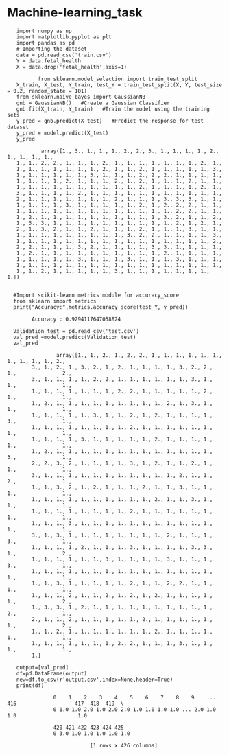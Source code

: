 # Machine-learning_task
       import numpy as np 
       import matplotlib.pyplot as plt 
       import pandas as pd
       # Importing the dataset 
       data = pd.read_csv('train.csv') 
       Y = data.fetal_health
       X = data.drop('fetal_health',axis=1)
       
              from sklearn.model_selection import train_test_split 
       X_train, X_test, Y_train, test_Y = train_test_split(X, Y, test_size = 0.2, random_state = 101)
       from sklearn.naive_bayes import GaussianNB
       gnb = GaussianNB()   #Create a Gaussian Classifier
       gnb.fit(X_train, Y_train)   #Train the model using the training sets
       y_pred = gnb.predict(X_test)   #Predict the response for test dataset
       y_pred = model.predict(X_test)
       y_pred
       
               array([1., 3., 1., 1., 1., 2., 2., 3., 1., 1., 1., 1., 2., 1., 1., 1., 1.,
       1., 1., 2., 2., 1., 1., 1., 2., 1., 1., 1., 1., 1., 1., 1., 2., 1.,
       1., 1., 1., 1., 1., 1., 1., 2., 1., 1., 2., 1., 1., 1., 1., 1., 3.,
       1., 1., 1., 1., 1., 1., 3., 1., 1., 1., 2., 2., 2., 1., 1., 1., 1.,
       1., 1., 1., 1., 2., 1., 1., 1., 2., 1., 2., 1., 1., 1., 2., 1., 1.,
       1., 1., 1., 1., 1., 1., 1., 1., 1., 1., 2., 1., 1., 1., 1., 2., 1.,
       3., 1., 1., 1., 1., 2., 1., 1., 1., 1., 1., 1., 1., 1., 1., 1., 1.,
       2., 1., 1., 1., 1., 1., 1., 1., 2., 1., 1., 1., 3., 3., 3., 1., 1.,
       1., 1., 1., 1., 3., 1., 1., 1., 1., 1., 2., 1., 2., 2., 2., 1., 1.,
       1., 1., 1., 1., 1., 1., 1., 1., 1., 1., 1., 1., 1., 2., 2., 1., 1.,
       1., 2., 1., 1., 1., 1., 1., 1., 1., 1., 1., 1., 3., 2., 1., 1., 2.,
       1., 3., 3., 1., 1., 1., 1., 1., 1., 1., 1., 1., 1., 2., 1., 2., 1.,
       2., 1., 3., 2., 1., 1., 2., 1., 1., 1., 2., 1., 1., 1., 3., 1., 1.,
       1., 1., 1., 1., 1., 1., 1., 1., 1., 3., 2., 2., 1., 1., 1., 1., 3.,
       1., 1., 1., 1., 1., 1., 1., 1., 1., 1., 1., 1., 1., 1., 1., 1., 2.,
       2., 2., 1., 1., 1., 3., 2., 1., 1., 1., 1., 3., 3., 1., 1., 1., 1.,
       1., 2., 1., 1., 1., 1., 1., 1., 1., 1., 1., 1., 2., 1., 1., 1., 1.,
       1., 1., 1., 1., 1., 3., 1., 1., 1., 3., 1., 1., 1., 3., 1., 1., 1.,
       1., 1., 1., 1., 1., 1., 1., 1., 1., 1., 1., 1., 1., 1., 1., 1., 1.,
       1., 1., 2., 1., 1., 1., 1., 1., 3., 1., 1., 1., 1., 1., 1., 1., 1.])


      #Import scikit-learn metrics module for accuracy_score
      from sklearn import metrics
      print("Accuracy:",metrics.accuracy_score(test_Y, y_pred))
  
            Accuracy : 0.9294117647058824

      Validation_test = pd.read_csv('test.csv') 
      val_pred =model.predict(Validation_test)
      val_pred

                    array([1., 1., 2., 1., 2., 2., 1., 1., 1., 1., 1., 1.,               1., 1., 1., 1., 2.,
            3., 1., 2., 1., 3., 2., 1., 2., 1., 1., 1., 1., 3., 2., 2., 1.,               2.,
            3., 1., 1., 1., 1., 2., 2., 1., 1., 1., 1., 1., 1., 3., 1., 1.,               1.,
            1., 1., 1., 1., 1., 1., 1., 2., 2., 1., 1., 1., 1., 1., 2., 1.,               1.,
            1., 2., 1., 1., 1., 1., 1., 1., 1., 1., 1., 2., 1., 3., 1., 1.,               1.,
            1., 1., 1., 1., 1., 3., 1., 1., 2., 1., 2., 1., 1., 1., 1., 3.,               1.,
            1., 1., 1., 1., 1., 1., 1., 1., 2., 1., 1., 1., 1., 1., 1., 1.,               1.,
            1., 1., 1., 1., 3., 1., 1., 1., 1., 1., 2., 1., 1., 1., 1., 1.,               1.,
            1., 2., 1., 1., 1., 1., 1., 1., 1., 1., 1., 1., 1., 1., 1., 3.,               1.,
            2., 2., 3., 2., 1., 1., 1., 1., 3., 1., 2., 1., 1., 2., 1., 1.,               1.,
            3., 1., 1., 1., 1., 1., 1., 1., 1., 1., 1., 1., 2., 1., 1., 2.,               1.,
            1., 1., 3., 2., 1., 2., 1., 1., 1., 2., 1., 1., 3., 1., 1., 1.,               1.,
            1., 1., 1., 1., 1., 1., 1., 1., 1., 1., 2., 1., 1., 3., 1., 1.,               1.,
            1., 1., 1., 1., 1., 1., 1., 1., 2., 1., 1., 1., 1., 1., 1., 1.,               1.,
            1., 1., 1., 3., 1., 1., 1., 1., 1., 1., 1., 1., 1., 1., 1., 1.,               1.,
            3., 1., 3., 1., 1., 1., 1., 1., 1., 1., 1., 2., 1., 1., 1., 3.,               1.,
            1., 1., 1., 1., 2., 1., 1., 1., 3., 1., 1., 1., 1., 3., 3., 1.,               2.,
            1., 1., 1., 1., 1., 1., 3., 1., 1., 1., 1., 3., 1., 1., 1., 3.,               1.,
            1., 1., 1., 1., 1., 1., 1., 1., 1., 1., 1., 1., 1., 1., 1., 1.,               1.,
            1., 1., 3., 1., 1., 1., 1., 1., 2., 1., 1., 2., 2., 1., 1., 1.,               1.,
            1., 1., 1., 2., 1., 1., 2., 1., 2., 1., 2., 1., 1., 1., 1., 1.,               2.,
            1., 3., 3., 1., 2., 1., 1., 1., 1., 1., 1., 1., 1., 1., 1., 2.,               1.,
            2., 1., 1., 2., 1., 1., 1., 1., 1., 2., 1., 1., 1., 1., 1., 1.,               2.,
            1., 1., 2., 1., 1., 1., 1., 1., 1., 1., 2., 1., 1., 1., 1., 1.,               1.,
            1., 1., 1., 1., 1., 1., 1., 2., 2., 1., 1., 1., 3., 1., 1., 1.,               1.,
            1.]

       output=[val_pred]
       df=pd.DataFrame(output)
       new=df.to_csv(r'output.csv',index=None,header=True)
       print(df)  

                   0    1    2    3    4    5    6    7    8    9    ...  416                   417  418  419  \
                   0 1.0 1.0 2.0 1.0 2.0 2.0 1.0 1.0 1.0 1.0 ... 2.0 1.0 1.0                    1.0
         
                   420 421 422 423 424 425
                   0 3.0 1.0 1.0 1.0 1.0 1.0

                               [1 rows x 426 columns]
